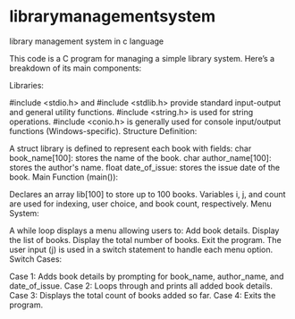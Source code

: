 # librarymanagementsystem

library management system in c language 

This code is a C program for managing a simple library system. Here’s a breakdown of its main components:

Libraries:

#include <stdio.h> and #include <stdlib.h> provide standard input-output and general utility functions.
#include <string.h> is used for string operations.
#include <conio.h> is generally used for console input/output functions (Windows-specific).
Structure Definition:

A struct library is defined to represent each book with fields:
char book_name[100]: stores the name of the book.
char author_name[100]: stores the author's name.
float date_of_issue: stores the issue date of the book.
Main Function (main()):

Declares an array lib[100] to store up to 100 books.
Variables i, j, and count are used for indexing, user choice, and book count, respectively.
Menu System:

A while loop displays a menu allowing users to:
Add book details.
Display the list of books.
Display the total number of books.
Exit the program.
The user input (j) is used in a switch statement to handle each menu option.
Switch Cases:

Case 1: Adds book details by prompting for book_name, author_name, and date_of_issue.
Case 2: Loops through and prints all added book details.
Case 3: Displays the total count of books added so far.
Case 4: Exits the program.

